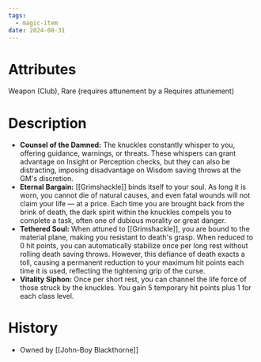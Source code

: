 ```yaml
---
tags:
  - magic-item
date: 2024-08-31
---
```

# Attributes

Weapon (Club), Rare (requires attunement by a Requires attunement)
# Description

- **Counsel of the Damned:** The knuckles constantly whisper to you, offering guidance, warnings, or threats. These whispers can grant advantage on Insight or Perception checks, but they can also be distracting, imposing disadvantage on Wisdom saving throws at the GM's discretion.
- **Eternal Bargain:** [[Grimshackle]] binds itself to your soul. As long it is worn, you cannot die of natural causes, and even fatal wounds will not claim your life — at a price. Each time you are brought back from the brink of death, the dark spirit within the knuckles compels you to complete a task, often one of dubious morality or great danger.
- **Tethered Soul:** When attuned to [[Grimshackle]], you are bound to the material plane, making you resistant to death's grasp. When reduced to 0 hit points, you can automatically stabilize once per long rest without rolling death saving throws. However, this defiance of death exacts a toll, causing a permanent reduction to your maximum hit points each time it is used, reflecting the tightening grip of the curse.
- **Vitality Siphon:** Once per short rest, you can channel the life force of those struck by the knuckles. You gain 5 temporary hit points plus 1 for each class level.

# History
- Owned by [[John-Boy Blackthorne]]